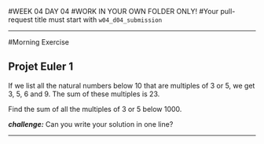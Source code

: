 #WEEK 04 DAY 04
#WORK IN YOUR OWN FOLDER ONLY!
#Your pull-request title must start with `w04_d04_submission`

___

#Morning Exercise

## Projet Euler 1

If we list all the natural numbers below 10 that are multiples of 3 or 5, we get 3, 5, 6 and 9. The sum of these multiples is 23.

Find the sum of all the multiples of 3 or 5 below 1000.

***challenge:*** Can you write your solution in one line?

---

